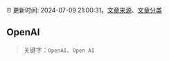 :alarm_clock: 更新时间: 2024-07-09 21:00:31。[文章来源](/README.md)、[文章分类](/TAGS.md)

## OpenAI


> 关键字：`OpenAI`、`Open AI`




